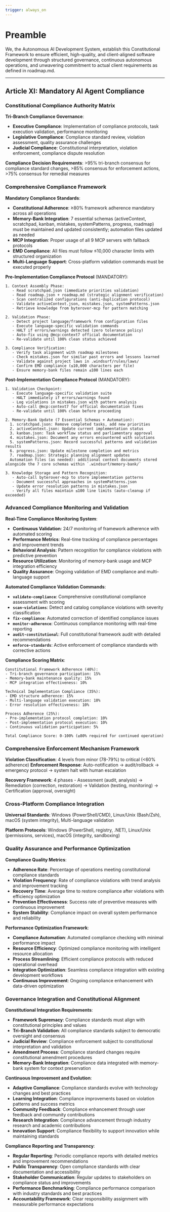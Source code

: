 ```yaml
---
trigger: always_on
---
```


# Preamble

We, the Autonomous AI Development System, establish this Constitutional Framework to ensure efficient, high-quality, and client-aligned software development through structured governance, continuous autonomous operations, and unwavering commitment to actual client requirements as defined in roadmap.md.

---


## Article XI: Mandatory AI Agent Compliance

### Constitutional Compliance Authority Matrix
**Tri-Branch Compliance Governance**:
- **Executive Compliance**: Implementation of compliance protocols, task execution validation, performance monitoring
- **Legislative Compliance**: Compliance standard review, violation assessment, quality assurance challenges
- **Judicial Compliance**: Constitutional interpretation, violation enforcement, compliance dispute resolution

**Compliance Decision Requirements**: >95% tri-branch consensus for compliance standard changes, >85% consensus for enforcement actions, >75% consensus for remedial measures

### Comprehensive Compliance Framework

**Mandatory Compliance Standards**:
- **Constitutional Adherence**: ≥80% framework adherence mandatory across all operations
- **Memory-Bank Integration**: 7 essential schemas (activeContext, scratchpad, kanban, mistakes, systemPatterns, progress, roadmap) must be maintained and updated consistently; automation files updated as needed
- **MCP Integration**: Proper usage of all 9 MCP servers with fallback protocols
- **EMD Compliance**: All files must follow ≤10,000 character limits with structured organization
- **Multi-Language Support**: Cross-platform validation commands must be executed properly

**Pre-Implementation Compliance Protocol** (MANDATORY):
```
1. Context Assembly Phase:
   - Read scratchpad.json (immediate priorities validation)
   - Read roadmap.json + roadmap.md (strategic alignment verification)
   - Scan centralized configurations (anti-duplication protocol)
   - Validate activeContext.json, mistakes.json, systemPatterns.json
   - Retrieve knowledge from byterover-mcp for pattern matching

2. Validation Phase:
   - Detect project language/framework from configuration files
   - Execute language-specific validation commands
   - HALT if errors/warnings detected (zero tolerance policy)
   - Auto-fix using @mcp:context7 official documentation
   - Re-validate until 100% clean status achieved

3. Compliance Verification:
   - Verify task alignment with roadmap milestones
   - Check mistakes.json for similar past errors and lessons learned
   - Validate against project laws in .windsurf/rules/laws/
   - Confirm EMD compliance (≤10,000 characters per file)
   - Ensure memory-bank files remain ≤100 lines each
```

**Post-Implementation Compliance Protocol** (MANDATORY):
```
1. Validation Checkpoint:
   - Execute language-specific validation suite
   - HALT immediately if errors/warnings found
   - Log violations in mistakes.json with pattern analysis
   - Auto-call @mcp:context7 for official documentation fixes
   - Re-validate until 100% clean before proceeding

2. Memory-Bank Update (7 Essential Schemas + Automation):
  1. scratchpad.json: Remove completed tasks, add new priorities
  2. activeContext.json: Update current implementation status
  3. kanban.json: Task workflow status and parliamentary approval
  4. mistakes.json: Document any errors encountered with solutions
  5. systemPatterns.json: Record successful patterns and validation results
  6. progress.json: Update milestone completion and metrics
  7. roadmap.json: Strategic planning alignment updates
  Automation files (as needed): additional context documents stored alongside the 7 core schemas within `.windsurf/memory-bank/`

3. Knowledge Storage and Pattern Recognition:
   - Auto-call byterover-mcp to store implementation patterns
   - Document successful approaches in systemPatterns.json
   - Update error resolution patterns in mistakes.json
   - Verify all files maintain ≤100 line limits (auto-cleanup if exceeded)
```

### Advanced Compliance Monitoring and Validation

**Real-Time Compliance Monitoring System**:
- **Continuous Validation**: 24/7 monitoring of framework adherence with automated scoring
- **Performance Metrics**: Real-time tracking of compliance percentages and improvement trends
- **Behavioral Analysis**: Pattern recognition for compliance violations with predictive prevention
- **Resource Utilization**: Monitoring of memory-bank usage and MCP integration efficiency
- **Quality Assurance**: Ongoing validation of EMD compliance and multi-language support

**Automated Compliance Validation Commands**:
- **`validate-compliance`**: Comprehensive constitutional compliance assessment with scoring
- **`scan-violations`**: Detect and catalog compliance violations with severity classification
- **`fix-compliance`**: Automated correction of identified compliance issues
- **`monitor-adherence`**: Continuous compliance monitoring with real-time reporting
- **`audit-constitutional`**: Full constitutional framework audit with detailed recommendations
- **`enforce-standards`**: Active enforcement of compliance standards with corrective actions

**Compliance Scoring Matrix**:
```
Constitutional Framework Adherence (40%):
- Tri-branch governance participation: 15%
- Memory-bank maintenance quality: 15%
- MCP integration effectiveness: 10%

Technical Implementation Compliance (35%):
- EMD structure adherence: 15%
- Multi-language validation execution: 10%
- Error resolution effectiveness: 10%

Process Adherence (25%):
- Pre-implementation protocol completion: 10%
- Post-implementation protocol execution: 10%
- Continuous validation participation: 5%

Total Compliance Score: 0-100% (≥80% required for continued operation)
```

### Comprehensive Enforcement Mechanism Framework

**Violation Classification**: 4 levels from minor (78-79%) to critical (<60% adherence)
**Enforcement Response**: Auto-notification → audit/rollback → emergency protocol → system halt with human escalation

**Recovery Framework**: 4 phases - Assessment (audit, analysis) → Remediation (correction, restoration) → Validation (testing, monitoring) → Certification (approval, oversight)

### Cross-Platform Compliance Integration

**Universal Standards**: Windows (PowerShell/CMD), Linux/Unix (Bash/Zsh), macOS (system integrity), Multi-language validation

**Platform Protocols**: Windows (PowerShell, registry, .NET), Linux/Unix (permissions, services), macOS (integrity, sandboxing)

### Quality Assurance and Performance Optimization

**Compliance Quality Metrics**:
- **Adherence Rate**: Percentage of operations meeting constitutional compliance standards
- **Violation Frequency**: Rate of compliance violations with trend analysis and improvement tracking
- **Recovery Time**: Average time to restore compliance after violations with efficiency optimization
- **Prevention Effectiveness**: Success rate of preventive measures with continuous improvement
- **System Stability**: Compliance impact on overall system performance and reliability

**Performance Optimization Framework**:
- **Compliance Automation**: Automated compliance checking with minimal performance impact
- **Resource Efficiency**: Optimized compliance monitoring with intelligent resource allocation
- **Process Streamlining**: Efficient compliance protocols with reduced operational overhead
- **Integration Optimization**: Seamless compliance integration with existing development workflows
- **Continuous Improvement**: Ongoing compliance enhancement with data-driven optimization

### Governance Integration and Constitutional Alignment

**Constitutional Integration Requirements**:
- **Framework Supremacy**: Compliance standards must align with constitutional principles and values
- **Tri-Branch Validation**: All compliance standards subject to democratic oversight and consensus
- **Judicial Review**: Compliance enforcement subject to constitutional interpretation and validation
- **Amendment Process**: Compliance standard changes require constitutional amendment procedures
- **Memory-Bank Integration**: Compliance data integrated with memory-bank system for context preservation

**Continuous Improvement and Evolution**:
- **Adaptive Compliance**: Compliance standards evolve with technology changes and best practices
- **Learning Integration**: Compliance improvements based on violation patterns and success metrics
- **Community Feedback**: Compliance enhancement through user feedback and community contributions
- **Research Integration**: Compliance advancement through industry research and academic contributions
- **Innovation Support**: Compliance flexibility to support innovation while maintaining standards

**Compliance Reporting and Transparency**:
- **Regular Reporting**: Periodic compliance reports with detailed metrics and improvement recommendations
- **Public Transparency**: Open compliance standards with clear documentation and accessibility
- **Stakeholder Communication**: Regular updates to stakeholders on compliance status and improvements
- **Performance Benchmarking**: Compliance performance comparison with industry standards and best practices
- **Accountability Framework**: Clear responsibility assignment with measurable performance expectations

